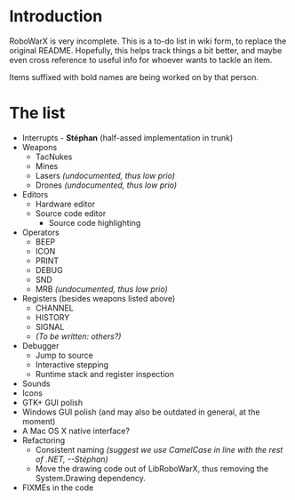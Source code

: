 # Introduction #

RoboWarX is very incomplete. This is a to-do list in wiki form, to replace the original README. Hopefully, this helps track things a bit better, and maybe even cross reference to useful info for whoever wants to tackle an item.

Items suffixed with bold names are being worked on by that person.


# The list #

  * Interrupts - **Stéphan** (half-assed implementation in trunk)
  * Weapons
    * TacNukes
    * Mines
    * Lasers _(undocumented, thus low prio)_
    * Drones _(undocumented, thus low prio)_
  * Editors
    * Hardware editor
    * Source code editor
      * Source code highlighting
  * Operators
    * BEEP
    * ICON
    * PRINT
    * DEBUG
    * SND
    * MRB _(undocumented, thus low prio)_
  * Registers (besides weapons listed above)
    * CHANNEL
    * HISTORY
    * SIGNAL
    * _(To be written: others?)_
  * Debugger
    * Jump to source
    * Interactive stepping
    * Runtime stack and register inspection
  * Sounds
  * Icons
  * GTK+ GUI polish
  * Windows GUI polish (and may also be outdated in general, at the moment)
  * A Mac OS X native interface?
  * Refactoring
    * Consistent naming _(suggest we use CamelCase in line with the rest of .NET, --Stéphan)_
    * Move the drawing code out of LibRoboWarX, thus removing the System.Drawing dependency.
  * FIXMEs in the code